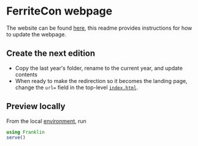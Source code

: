 # FerriteCon webpage
The website can be found [here](https://ferrite-fem.github.io/FerriteCon), 
this readme provides instructions for how to update the webpage.

## Create the next edition
* Copy the last year's folder, rename to the current year, and update contents
* When ready to make the redirection so it becomes the landing page, change the 
  `url=` field in the top-level [`index.html`](/index.html).

## Preview locally
From the local [environment](/Project.toml), run
```julia
using Franklin
serve()
```
